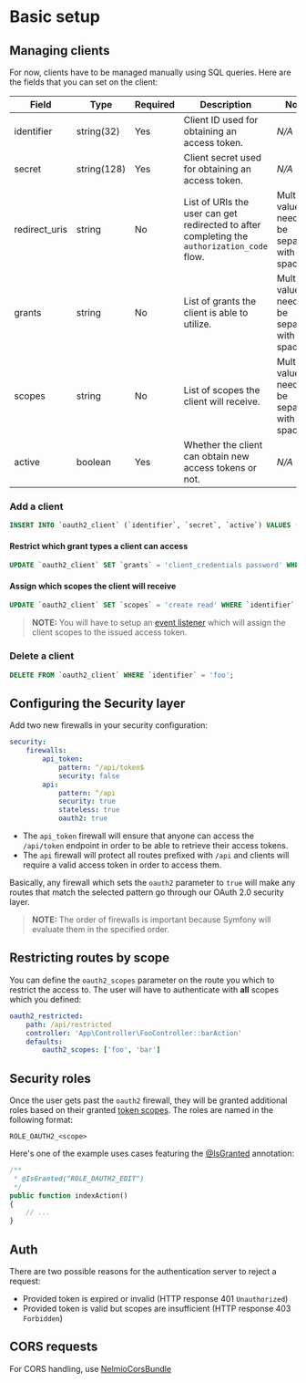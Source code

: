 # Basic setup

## Managing clients

For now, clients have to be managed manually using SQL queries. Here are the fields that you can set on the client:

| Field | Type | Required | Description | Notes |
| --- | --- | --- | --- | --- |
| identifier | string(32) | Yes | Client ID used for obtaining an access token. | *N/A* |
| secret | string(128) | Yes | Client secret used for obtaining an access token. | *N/A* |
| redirect_uris | string | No | List of URIs the user can get redirected to after completing the `authorization_code` flow. | Multiple values need to be separated with a space. |
| grants | string | No | List of grants the client is able to utilize. | Multiple values need to be separated with a space. |
| scopes | string | No | List of scopes the client will receive. | Multiple values need to be separated with a space. |
| active | boolean | Yes | Whether the client can obtain new access tokens or not. | *N/A* |

### Add a client

```sql
INSERT INTO `oauth2_client` (`identifier`, `secret`, `active`) VALUES ('foo', 'bar', 1);
```

#### Restrict which grant types a client can access

```sql
UPDATE `oauth2_client` SET `grants` = 'client_credentials password' WHERE `identifier` = 'foo';
```

#### Assign which scopes the client will receive

```sql
UPDATE `oauth2_client` SET `scopes` = 'create read' WHERE `identifier` = 'foo';
```

> **NOTE:** You will have to setup an [event listener](controlling-token-scopes.md#listener) which will assign the client scopes to the issued access token.

### Delete a client

```sql
DELETE FROM `oauth2_client` WHERE `identifier` = 'foo';
```

## Configuring the Security layer

Add two new firewalls in your security configuration:

```yaml
security:
    firewalls:
        api_token:
            pattern: ^/api/token$
            security: false
        api:
            pattern: ^/api
            security: true
            stateless: true
            oauth2: true
```

* The `api_token` firewall will ensure that anyone can access the `/api/token` endpoint in order to be able to retrieve their access tokens.
* The `api` firewall will protect all routes prefixed with `/api` and clients will require a valid access token in order to access them.

Basically, any firewall which sets the `oauth2` parameter to `true` will make any routes that match the selected pattern go through our OAuth 2.0 security layer.

> **NOTE:** The order of firewalls is important because Symfony will evaluate them in the specified order.

## Restricting routes by scope

You can define the `oauth2_scopes` parameter on the route you which to restrict the access to. The user will have to authenticate with **all** scopes which you defined:

```yaml
oauth2_restricted:
    path: /api/restricted
    controller: 'App\Controller\FooController::barAction'
    defaults:
        oauth2_scopes: ['foo', 'bar']
``` 

## Security roles

Once the user gets past the `oauth2` firewall, they will be granted additional roles based on their granted [token scopes](controlling-token-scopes.md). The roles are named in the following format:

```
ROLE_OAUTH2_<scope>
```

Here's one of the example uses cases featuring the [@IsGranted](https://symfony.com/doc/current/bundles/SensioFrameworkExtraBundle/annotations/security.html#isgranted) annotation:

```php
/**
 * @IsGranted("ROLE_OAUTH2_EDIT")
 */
public function indexAction()
{
    // ...
}
```

## Auth

There are two possible reasons for the authentication server to reject a request:
- Provided token is expired or invalid (HTTP response 401 `Unauthorized`)
- Provided token is valid but scopes are insufficient (HTTP response 403 `Forbidden`)

## CORS requests

For CORS handling, use [NelmioCorsBundle](https://github.com/nelmio/NelmioCorsBundle)
